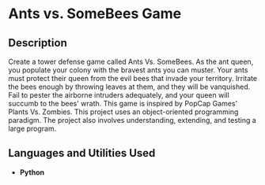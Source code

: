 <h1>Ants vs. SomeBees Game</h1>


<h2>Description</h2>
Create a tower defense game called Ants Vs. SomeBees. As the ant queen, you populate your colony with the bravest ants you can muster. Your ants must protect their queen from the evil bees that invade your territory. Irritate the bees enough by throwing leaves at them, and they will be vanquished. Fail to pester the airborne intruders adequately, and your queen will succumb to the bees' wrath. This game is inspired by PopCap Games' Plants Vs. Zombies. This project uses an object-oriented programming paradigm. The project also involves understanding, extending, and testing a large program.
<br />


<h2>Languages and Utilities Used</h2>

- <b>Python</b> 


<!--
 ```diff
- text in red
+ text in green
! text in orange
# text in gray
@@ text in purple (and bold)@@
```
--!>
